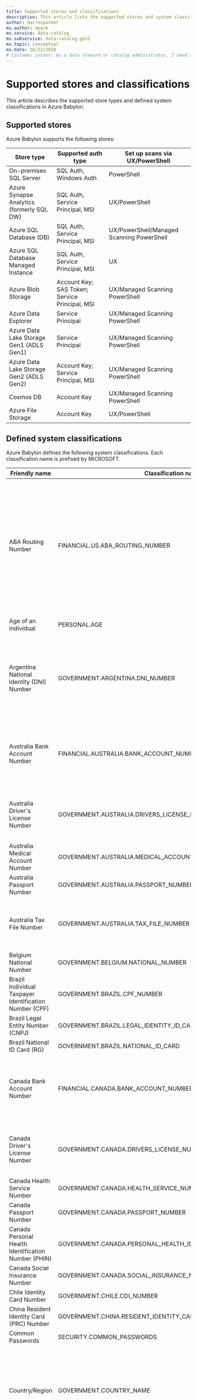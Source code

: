 ```yaml
---
title: Supported stores and classifications
description: This article lists the supported stores and system classifications in Azure Babylon.
author: darrenparker    
ms.author: dpark
ms.service: data-catalog
ms.subservice: data-catalog-gen2
ms.topic: conceptual
ms.date: 10/22/2020
# Customer intent: As a data steward or catalog administrator, I need to understand how to scan data into the catalog.
---
```


# Supported stores and classifications

This article describes the supported store types and defined system classifications in Azure Babylon.

## Supported stores

Azure Babylon supports the following stores:

| Store type | Supported auth type | Set up scans via UX/PowerShell |
| ---------- | ------------------- | ------------------------------ |
| On-premises SQL Server                   | SQL Auth, Windows Auth                         | PowerShell                                |
| Azure Synapse Analytics (formerly SQL DW)            | SQL Auth, Service Principal, MSI               | UX/PowerShell                             |
| Azure SQL Database (DB)                  | SQL Auth, Service Principal, MSI               | UX/PowerShell/Managed Scanning PowerShell |
| Azure SQL Database Managed Instance      | SQL Auth, Service Principal, MSI               | UX    |
| Azure Blob Storage                       | Account Key; SAS Token; Service Principal, MSI | UX/Managed Scanning PowerShell            |
| Azure Data Explorer                      | Service Principal                              | UX/Managed Scanning PowerShell            |
| Azure Data Lake Storage Gen1 (ADLS Gen1) | Service Principal                              | UX/Managed Scanning PowerShell            |
| Azure Data Lake Storage Gen2 (ADLS Gen2) | Account Key; Service Principal, MSI            | UX/Managed Scanning PowerShell            |
| Cosmos DB                                 | Account Key                                    | UX/Managed Scanning PowerShell            |
| Azure File Storage                       | Account Key                                    | UX/PowerShell

## Defined system classifications

Azure Babylon defines the following system classifications. Each classification name is prefixed by MICROSOFT.

| Friendly name | Classification name | Description |
| ------------- | ------------------- | ----------- |
| ABA Routing Number                                          | FINANCIAL.US.ABA_ROUTING_NUMBER                                   | An ABA routing transit number (ABA RTN) is a nine-digit code, used in the United States. It appears on the bottom of negotiable instruments such as checks to identify the financial institution on which it was drawn.                                                                       |
| Age of an individual                                        | PERSONAL.AGE                                                        | The age of an individual in years.                                                                                                                                                                                                                                                                    |
| Argentina National Identity (DNI) Number                        | GOVERNMENT.ARGENTINA.DNI_NUMBER                                    | The Argentina Identity Card Number (Documento Nacional de Identidad) is a national identifier issued by the government of Argentina.                                                                                                                                                             |
| Australia Bank Account Number                               | FINANCIAL.AUSTRALIA.BANK_ACCOUNT_NUMBER                           | An Australia Bank Account Number identifies the bank account of an individual or organization in an Australian bank.                                                                                                                                                                             |
| Australia Driver's License Number                           | GOVERNMENT.AUSTRALIA.DRIVERS_LICENSE_NUMBER                       | An identifier on an official document that permits a person to drive a motor vehicle in Australia.                                                                                                                                                                                               |
| Australia Medical Account Number                            | GOVERNMENT.AUSTRALIA.MEDICAL_ACCOUNT_NUMBER                       |                                                                                                                                                                                                                                                                                                  |
| Australia Passport Number                                   | GOVERNMENT.AUSTRALIA.PASSPORT_NUMBER                               |                                                                                                                                                                                                                                                                                                  |
| Australia Tax File Number                                   | GOVERNMENT.AUSTRALIA.TAX_FILE_NUMBER                              | An Australia tax file number is a personal reference number for the Australian tax system.                                                                                                                                                                                                       |
| Belgium National Number                                     | GOVERNMENT.BELGIUM.NATIONAL_NUMBER                                 |                                                                                                                                                                                                                                                                                                  |
| Brazil Individual Taxpayer Identification Number (CPF)      | GOVERNMENT.BRAZIL.CPF_NUMBER                                       |                                                                                                                                                                                                                                                                                                  |
| Brazil Legal Entity Number (CNPJ)                           | GOVERNMENT.BRAZIL.LEGAL_IDENTITY_ID_CARD                         |                                                                                                                                                                                                                                                                                                  |
| Brazil National ID Card (RG)                                | GOVERNMENT.BRAZIL.NATIONAL_ID_CARD                                |                                                                                                                                                                                                                                                                                                  |
| Canada Bank Account Number                                  | FINANCIAL.CANADA.BANK_ACCOUNT_NUMBER                              | A Canada Bank Account Number identifies the bank account of an individual or organization in a Canadian bank                                                                                                                                                                                     |
| Canada Driver's License Number                              | GOVERNMENT.CANADA.DRIVERS_LICENSE_NUMBER                          | An identifier on an official document that permits a person to drive a motor vehicle in Canada.                                                                                                                                                                                                  |
| Canada Health Service Number                                | GOVERNMENT.CANADA.HEALTH_SERVICE_NUMBER                           |                                                                                                                                                                                                                                                                                                  |
| Canada Passport Number                                      | GOVERNMENT.CANADA.PASSPORT_NUMBER                                  |                                                                                                                                                                                                                                                                                                  |
| Canada Personal Health Identification Number (PHIN)         | GOVERNMENT.CANADA.PERSONAL_HEALTH_IDENTIFICATION_NUMBER          |                                                                                                                                                                                                                                                                                                  |
| Canada Social Insurance Number                              | GOVERNMENT.CANADA.SOCIAL_INSURANCE_NUMBER                         |                                                                                                                                                                                                                                                                                                  |
| Chile Identity Card Number                                  | GOVERNMENT.CHILE.CDI_NUMBER                                        |                                                                                                                                                                                                                                                                                                  |
| China Resident Identity Card (PRC) Number                   | GOVERNMENT.CHINA.RESIDENT_IDENTITY_CARD_NUMBER                   |                                                                                                                                                                                                                                                                                                  |
| Common Passwords                                            | SECURITY.COMMON_PASSWORDS                   |                                                                                                                                                                                                                                                                                                  |
| Country/Region                                                | GOVERNMENT.COUNTRY_NAME                                            | Identifies names for all world country names translated into many languages as collected by Bing search. There are over 18,000 entries.                                                                                                                                                          |
| Credit Card Number                                          | FINANCIAL.CREDIT_CARD_NUMBER                                      | A credit card number is the card identifier found on payment cards\, such as credit cards and debit cards, as well as stored-value cards, and gift cards.                                                                                                                                            |
| Croatia Identity Card Number                                | GOVERNMENT.CROATIA.ID_CARD_NUMBER                                 |                                                                                                                                                                                                                                                                                                  |
| Croatia Personal Identification (OIB) Number                | GOVERNMENT.CROATIA.PERSONAL_IDENTIFICATION_NUMBER                 |                                                                                                                                                                                                                                                                                                  |
| Czech National Identity Card Number                         | GOVERNMENT.CZECH.NATIONAL_ID_CARD_NUMBER                         |                                                                                                                                                                                                                                                                                                  |
| Date of Birth                                               | PERSONAL.DATE_OF_BIRTH                                            |                                                                                                                                                                                                                                                                                                  |
| Denmark Personal Identification Number                      | GOVERNMENT.DENMARK.PERSONAL_ID_NUMBER                             |                                                                                                                                                                                                                                                                                                  |
| Drug Enforcement Agency (DEA) Number                        | GOVERNMENT.US.DRUG_ENFORCEMENT_AGENCY_NUMBER                     |                                                                                                                                                                                                                                                                                                  |
| Email Address                                               | PERSONAL.EMAIL                                                      |                                                                                                                                                                                                                                                                                                  |
| Ethnic Group                                                | PERSONAL.ETHNIC_GROUP                                              | Identifies ethnicity groups as collected by Bing search, translated into many languages. Over 34,000 entries.                                                                                                                                                                                    |
| EU Debit Card Number                                        | FINANCIAL.EU_DEBIT_CARD                                           | An EU Debit Card Number is the card identifier found on payment cards that have been issued by issuers in EU nations.                                                                                                                                                                           |
| EU Driver's License Number | GOVERNMENT.EU.DRIVERS_LICENSE_NUMBER ||
| EU GPS Coordinates         | PERSONAL.EU.GPS_COORDINATES ||
| EU Mobile Phone Number     | PERSONAL.EU.MOBILE_PHONE_NUMBER ||
| EU National Identification Number | GOVERNMENT.EU.NATIONAL_IDENTIFICATION_NUMBER ||
| EU Passport Number | MICROSOFT.GOVERNMENT.EU.PASSPORT_NUMBER ||
| EU Phone Number | PERSONAL.EU.PHONE_NUMBER ||
| EU Social Security Number or Equivalent ID | GOVERNMENT.EU.SOCIAL_SECURITY_NUMBER_OR_EQUIVALENT_ID ||
| EU Tax Identification Number | GOVERNMENT.EU.TAX_IDENTIFICATION_NUMBER ||
| Finland National ID                                         | GOVERNMENT.FINLAND.NATIONAL_ID_NUMBER                             |                                                                                                                                                                                                                                                                                                  |
| Finland Passport Number                                     | GOVERNMENT.FINLAND.PASSPORT_NUMBER                                 |                                                                                                                                                                                                                                                                                                  |
| France Driver's License Number                              | GOVERNMENT.FRANCE.DRIVERS_LICENSE_NUMBER                          | An identifier on an official document that permits a person to drive a motor vehicle in France.                                                                                                                                                                                                  |
| France National ID Card (CNI)                               | GOVERNMENT.FRANCE.CNI                                               |                                                                                                                                                                                                                                                                                                  |
| France Passport Number                                      | GOVERNMENT.FRANCE.PASSPORT_NUMBER                                  |                                                                                                                                                                                                                                                                                                  |
| France Social Security Number (INSEE)                       | GOVERNMENT.FRANCE.SOCIAL_SECURITY_NUMBER                          |                                                                                                                                                                                                                                                                                                  |
| Geolocation (Lat/Lon)                                       | PERSONAL.GEOLOCATION                                                |                                                                                                                                                                                                                                                                                                  |
| German Driver's License Number                              | GOVERNMENT.GERMANY.DRIVERS_LICENSE_NUMBER                         | An identifier on an official document that permits a person to drive a motor vehicle in Germany.                                                                                                                                                                                                 |
| German Passport Number                                      | GOVERNMENT.GERMANY.PASSPORT_NUMBER                                 |                                                                                                                                                                                                                                                                                                  |
| Germany Identity Card Number                                | GOVERNMENT.GERMANY.ID_CARD_NUMBER                                 |                                                                                                                                                                                                                                                                                                  |
| Greece National ID Card                                     | GOVERNMENT.GREECE.ID_CARD_NUMBER                                  |                                                                                                                                                                                                                                                                                                  |
| Hong Kong Identity Card (HKID) Number                       | GOVERNMENT.HONGKONG.ID_CARD_NUMBER                                |                                                                                                                                                                                                                                                                                                  |
| India Permanent Account Number (PAN)                        | GOVERNMENT.INDIA.PAN_INDIVIDUAL                                    |                                                                                                                                                                                                                                                                                                  |
| India Unique Identification (Aadhaar) Number                | GOVERNMENT.INDIA.UNIQUE_IDENTIFCATION_NUMBER                      |                                                                                                                                                                                                                                                                                                  |
| Indonesia Identity Card (KTP) Number                        | GOVERNMENT.INDONESIA.IDENTITY_CARD_NUMBER                         |                                                                                                                                                                                                                                                                                                  |
| International Banking Account Number (IBAN)                 | FINANCIAL.INTERNATIONAL_BANKING_ACCOUNT_NUMBER                   | The International Bank Account Number (IBAN) is an internationally agreed system of identifying bank accounts across national borders. It facilitates the communication and processing of cross-border transactions with a reduced risk of transcription errors.                                   |
| IP Address                                                  | MISCELLANEOUS.IPADDRESS                                                  |                                                                                                                                                                                                                                                                                                  |
| Ireland Personal Public Service (PPS) Number                | GOVERNMENT.IRELAND.PERSONAL_PUBLIC_SERVICE_NUMBER                |                                                                                                                                                                                                                                                                                                  |
| Israel Bank Account Number                                  | FINANCIAL.ISRAEL.ISRAEL_BANK_ACCOUNT_NUMBER                      | An Israel Bank Account Number identifies the bank account of an individual or organization in an Israeli bank.                                                                                                                                                                                   |
| Israel National ID                                          | GOVERNMENT.ISRAEL.NATIONAL_ID_NUMBER                              |                                                                                                                                                                                                                                                                                                  |
| Italy Driver's License Number                               | GOVERNMENT.ITALY.DRIVERS_LICENSE_NUMBER                           | An identifier on an official document that permits a person to drive a motor vehicle in Italy.                                                                                                                                                                                                   |
| Japan Bank Account Number                                   | FINANCIAL.JAPAN.BANK_ACCOUNT_NUMBER                          | A Japan Bank Account Number identifies the bank account of an individual or organization in a Japanese bank                                                                                                                                                                                      |
| Japan Driver's License Number                               | GOVERNMENT.JAPAN.DRIVERS_LICENSE_NUMBER                           | An identifier on an official document that permits a person to drive a motor vehicle in Japan.                                                                                                                                                                                                   |
| Japan Passport Number                                       | GOVERNMENT.JAPAN.PASSPORT_NUMBER                                   |                                                                                                                                                                                                                                                                                                  |
| Japanese Residence Card Number                              | GOVERNMENT.JAPAN.RESIDENCE_CARD_NUMBER                            |                                                                                                                                                                                                                                                                                                  |
| Japan Resident Registration Number                          | GOVERNMENT.JAPAN.RESIDENT_REGISTRATION_NUMBER                     |                                                                                                                                                                                                                                                                                                  |
| Japan Social Insurance Number (SIN)                         | GOVERNMENT.JAPAN.SOCIAL_INSURANCE_NUMBER                          | A Japan Social Insurance Number is an identifier issued by the government of Japan.                                                                                                                                                                                                              |
| Malaysia ID Card Number                               | GOVERNMENT.MALAYSIA.IDENTITY_CARD_NUMBER                          |                                                                                                                                                                                                                                                                                                  |
| Netherlands Citizen's Service (BSN) Number                     | GOVERNMENT.NETHERLANDS.BSN_NUMBER                                  |                                                                                                                                                                                                                                                                                                  |
| New Zealand Ministry of Health Number                       | GOVERNMENT.NEWZEALAND.MINISTRY_OF_HEALTH_NUMBER                  |                                                                                                                                                                                                                                                                                                  |
| Norway Identification Number                             | GOVERNMENT.NORWAY.IDENTIFICATION_NUMBER                            |                                                                                                                                                                                                                                                                                                  |
| Person's Name                                                | PERSONAL.NAME                                               |                                                                                                                                                                                                                                                                                                  |
| Personal IP Address                                          | PERSONAL.IPADDRESS                                                    |                                                                                                                                                                                                                                                                                                  |
| Philippines Unified Multi-Purpose ID Number                 | GOVERNMENT.PHILIPPINES.UNIFIED_MULTIPURPOSE_ID_NUMBER            |                                                                                                                                                                                                                                                                                                  |
| Poland Identity Card                                   | GOVERNMENT.POLAND.IDENTITY_CARD                      |                                                                                                                                                                                        |
| Poland National ID (PESEL)                                         | GOVERNMENT.POLAND.PESEL_NUMBER                                     |  A Poland National ID Number is an identifier issued by the government of Poland.                                                                                                                                                                                                                                                                                                                          |
| Poland Passport                                             | GOVERNMENT.POLAND.PASSPORT_NUMBER                                  |                                                                                                                                                                                                                                                                                                  |
| Portugal Citizen Card Number                               | GOVERNMENT.PORTUGAL.CITIZEN_CARD_NUMBER                           |                                                                                                                                                                                                                                                                                                  |
| Saudi Arabia National ID                                    | GOVERNMENT.SAUDIARABIA.NATIONAL_ID_NUMBER                         |                                                                                                                                                                                                                                                                                                  |
| Singapore National Registration Identity Card (NRIC) Number | GOVERNMENT.SINGAPORE.NATIONAL_REGISTRATION_IDENTITY_CARD_NUMBER |                                                                                                                                                                                                                                                                                                  |
| South Africa Identification Number                          | GOVERNMENT.SOUTHAFRICA.IDENTIFICATION_NUMBER                       |                                                                                                                                                                                                                                                                                                  |
| South Korea Resident Registration Number                    | GOVERNMENT.SOUTHKOREA.RESIDENT_REGISTRATION_NUMBER                |                                                                                                                                                                                                                                                                                                  |
| Spain Social Security Number (SSN)                          | GOVERNMENT.SPAIN.SOCIAL_SECURITY_NUMBER                           |                                                                                                                                                                                                                                                                                                  |
| Sweden National ID                                          | GOVERNMENT.SWEDEN.NATIONAL_ID_NUMBER                              |                                                                                                                                                                                                                                                                                                  |
| Sweden Passport Number                                      | GOVERNMENT.SWEDEN.PASSPORT_NUMBER                                  |                                                                                                                                                                                                                                                                                                  |
| SWIFT Code                                                  | FINANCIAL.SWIFT_CODE                                               | Swift Code is a standard format of Bank Identifier Codes (BIC) and it's a unique identification code for a bank. These codes are used when transferring money between banks, particularly for international wire transfers. Banks also use the codes for exchanging other messages between them. |
| Taiwan National ID                                          | GOVERNMENT.TAIWAN.NATIONAL_ID_NUMBER                              |                                                                                                                                                                                                                                                                                                  |
| Taiwan Passport Number                                      | GOVERNMENT.TAIWAN.PASSPORT_NUMBER                                  |                                                                                                                                                                                                                                                                                                  |
| Taiwan Resident Certificate (ARC/TARC)                      | GOVERNMENT.TAIWAN.RESIDENT_CERTIFICATE                             |                                                                                                                                                                                                                                                                                                  |
| Thai Citizen ID                         | GOVERNMENT.THAILAND.THAI_POPULATION_IDENTIFICATION_CODE          |                                                                                                                                                                                                                                                                                                  |
| Turkish National Identity                      | GOVERNMENT.TURKEY.TURKISH_NATIONAL_IDENTIFICATION_NUMBER         |                                                                                                                                                                                                                                                                                                  |
| U.K. Driver's License Number                                 | GOVERNMENT.UK.DRIVERS_LICENSE_NUMBER                              | An identifier on an official document that permits a person to drive a motor vehicle in the United Kingdom.                                                                                                                                                                                      |
| U.K. Electoral Roll Number                                  | GOVERNMENT.UK.ELECTORAL_ROLL_NUMBER                               |                                                                                                                                                                                                                                                                                                  |
| U.K. National Health Service Number                         | GOVERNMENT.UK.NATIONAL_HEALTH_SERVICE_NUMBER                     |                                                                                                                                                                                                                                                                                                  |
| U.K. National Insurance Number (NINO)                       | GOVERNMENT.UK.NATIONAL_INSURANCE_NUMBER                           |                                                                                                                                                                                                                                                                                                  |
| U.K. Passport Number                                        | GOVERNMENT.UK.PASSPORT_NUMBER                                      |                                                                                                                                                                                                                                                                                                  |
| U.S. Bank Account Number                                    | FINANCIAL.US.BANK_ACCOUNT_NUMBER                                  | A US Bank Account Number identifies the bank account of an individual or organization in a US bank.                                                                                                                                                                                             |
| U.S. Driver's License Number                                 | GOVERNMENT.US.DRIVERS_LICENSE_NUMBER                              | An identifier on an official document that permits a person to drive a motor vehicle in the United States.                                                                                                                                                                                       |
| U.S. Individual Taxpayer Identification Number (ITIN)        | GOVERNMENT.US.INDIVIDUAL_TAXPAYER_IDENTIFICATION_NUMBER          |                                                                                                                                                                                                                                                                                                  |
| U.S. Passport Number                                        | GOVERNMENT.US.PASSPORT_NUMBER                                      |                                                                                                                                                                                                                                                                                                  |
| U.S. Phone Number                                           | PERSONAL.US.PHONE_NUMBER                                           |                                                                                                                                                                                                                                                                                                  |
| U.S. Social Security Number (SSN)                            | GOVERNMENT.US.SOCIAL_SECURITY_NUMBER                              |                                                                                                                                                                                                                                                                                                  |
| U.S. State Name                                             | GOVERNMENT.US.STATE                                                 | The U.S. state name can be a two-letter abbreviation or a full name.                                                                                                                                                                                                                         |
| U.S. Zip Codes                                                | GOVERNMENT.US.ZIP_CODE                                             | The postal code information for all U.S. locations.                                                                                                                                                                                                                                                     |
| World Cities                                                | GOVERNMENT.CITY_NAME                                               | Identifies world cities, towns, and municipality names translated into many languages as collected by Bing search. There are over 1,600,000 entries.                                                                                                                                              |

